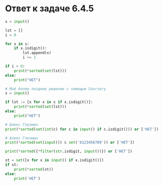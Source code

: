 # Ответ к задаче 6.4.5

```python
s = input()

lst = []
i = 0

for x in s:
    if x.isdigit():
        lst.append(x)
        i += 1

if i > 0:
    print(*sorted(set(lst)))
else:
    print("НЕТ")
```

```python
# Моё более позднее решение с помощью Soursery
s = input()

if lst := [x for x in s if x.isdigit()]:
    print(*sorted(set(lst)))
else:
    print("НЕТ")
```

```python
# Алекс Глозман
print(*sorted(set(int(c) for c in input() if c.isdigit())) or ['НЕТ'])
```

```python
# Алекс Глозман
print(*sorted(set(input()) & set('0123456789')) or ['НЕТ'])
```

```python
print(*sorted({*filter(str.isdigit, input())}) or ['НЕТ'])
```

```python
st = set([x for x in input() if x.isdigit()])
if st:
    print(*sorted(st))
else:
    print('НЕТ')
```
